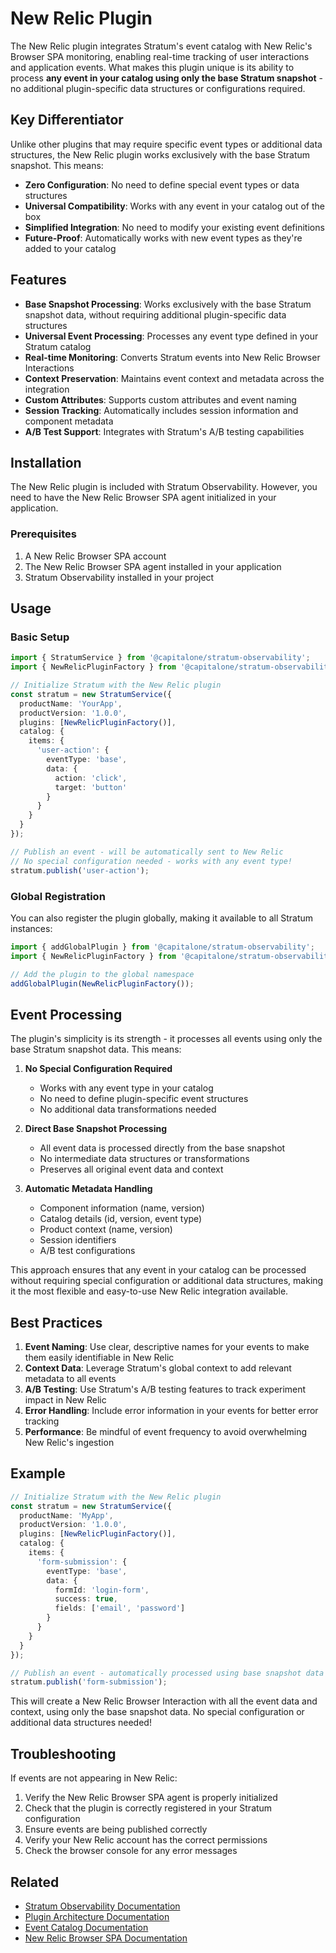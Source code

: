 # New Relic Plugin

The New Relic plugin integrates Stratum's event catalog with New Relic's Browser SPA monitoring, enabling real-time tracking of user interactions and application events. What makes this plugin unique is its ability to process **any event in your catalog using only the base Stratum snapshot** - no additional plugin-specific data structures or configurations required.

## Key Differentiator

Unlike other plugins that may require specific event types or additional data structures, the New Relic plugin works exclusively with the base Stratum snapshot. This means:

- **Zero Configuration**: No need to define special event types or data structures
- **Universal Compatibility**: Works with any event in your catalog out of the box
- **Simplified Integration**: No need to modify your existing event definitions
- **Future-Proof**: Automatically works with new event types as they're added to your catalog

## Features

- **Base Snapshot Processing**: Works exclusively with the base Stratum snapshot data, without requiring additional plugin-specific data structures
- **Universal Event Processing**: Processes any event type defined in your Stratum catalog
- **Real-time Monitoring**: Converts Stratum events into New Relic Browser Interactions
- **Context Preservation**: Maintains event context and metadata across the integration
- **Custom Attributes**: Supports custom attributes and event naming
- **Session Tracking**: Automatically includes session information and component metadata
- **A/B Test Support**: Integrates with Stratum's A/B testing capabilities

## Installation

The New Relic plugin is included with Stratum Observability. However, you need to have the New Relic Browser SPA agent initialized in your application.

### Prerequisites

1. A New Relic Browser SPA account
2. The New Relic Browser SPA agent installed in your application
3. Stratum Observability installed in your project

## Usage

### Basic Setup

```typescript
import { StratumService } from '@capitalone/stratum-observability';
import { NewRelicPluginFactory } from '@capitalone/stratum-observability/plugins/new-relic';

// Initialize Stratum with the New Relic plugin
const stratum = new StratumService({
  productName: 'YourApp',
  productVersion: '1.0.0',
  plugins: [NewRelicPluginFactory()],
  catalog: {
    items: {
      'user-action': {
        eventType: 'base',
        data: {
          action: 'click',
          target: 'button'
        }
      }
    }
  }
});

// Publish an event - will be automatically sent to New Relic
// No special configuration needed - works with any event type!
stratum.publish('user-action');
```

### Global Registration

You can also register the plugin globally, making it available to all Stratum instances:

```typescript
import { addGlobalPlugin } from '@capitalone/stratum-observability';
import { NewRelicPluginFactory } from '@capitalone/stratum-observability/plugins/new-relic';

// Add the plugin to the global namespace
addGlobalPlugin(NewRelicPluginFactory());
```

## Event Processing

The plugin's simplicity is its strength - it processes all events using only the base Stratum snapshot data. This means:

1. **No Special Configuration Required**
   - Works with any event type in your catalog
   - No need to define plugin-specific event structures
   - No additional data transformations needed

2. **Direct Base Snapshot Processing**
   - All event data is processed directly from the base snapshot
   - No intermediate data structures or transformations
   - Preserves all original event data and context

3. **Automatic Metadata Handling**
   - Component information (name, version)
   - Catalog details (id, version, event type)
   - Product context (name, version)
   - Session identifiers
   - A/B test configurations

This approach ensures that any event in your catalog can be processed without requiring special configuration or additional data structures, making it the most flexible and easy-to-use New Relic integration available.

## Best Practices

1. **Event Naming**: Use clear, descriptive names for your events to make them easily identifiable in New Relic
2. **Context Data**: Leverage Stratum's global context to add relevant metadata to all events
3. **A/B Testing**: Use Stratum's A/B testing features to track experiment impact in New Relic
4. **Error Handling**: Include error information in your events for better error tracking
5. **Performance**: Be mindful of event frequency to avoid overwhelming New Relic's ingestion

## Example

```typescript
// Initialize Stratum with the New Relic plugin
const stratum = new StratumService({
  productName: 'MyApp',
  productVersion: '1.0.0',
  plugins: [NewRelicPluginFactory()],
  catalog: {
    items: {
      'form-submission': {
        eventType: 'base',
        data: {
          formId: 'login-form',
          success: true,
          fields: ['email', 'password']
        }
      }
    }
  }
});

// Publish an event - automatically processed using base snapshot data
stratum.publish('form-submission');
```

This will create a New Relic Browser Interaction with all the event data and context, using only the base snapshot data. No special configuration or additional data structures needed!

## Troubleshooting

If events are not appearing in New Relic:

1. Verify the New Relic Browser SPA agent is properly initialized
2. Check that the plugin is correctly registered in your Stratum configuration
3. Ensure events are being published correctly
4. Verify your New Relic account has the correct permissions
5. Check the browser console for any error messages

## Related

- [Stratum Observability Documentation](../../README.md)
- [Plugin Architecture Documentation](../../docs/plugins.md)
- [Event Catalog Documentation](../../docs/catalog.md)
- [New Relic Browser SPA Documentation](https://docs.newrelic.com/docs/browser/new-relic-browser/browser-agent-spa-api/) 